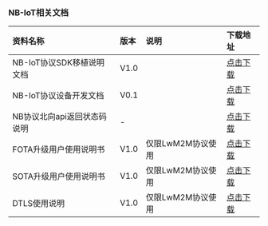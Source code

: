 ### NB-IoT相关文档
|资料名称 | 版本 |说明  | 下载地址 |
|:- | :- | :- | :-|
|NB-IoT协议SDK移植说明文档 | V1.0 | |[点击下载](/book/doc/NB-IoT协议SDK移植说明文档.docx)|
|NB-IoT协议设备开发文档 |	V0.1| |	[点击下载](/book/doc/NB-IoT协议设备开发文档.docx)|
|NB协议北向api返回状态码说明|-||[点击下载](/book/doc/NB协议北向api返回状态码说明.docx)|
|FOTA升级用户使用说明书 | V1.0 | 仅限LwM2M协议使用 |[点击下载](/book/doc/OneNET平台FOTA升级用户使用说明书V2.0.docx)|
|SOTA升级用户使用说明书|V1.0|仅限LwM2M协议使用 |[点击下载](/book/doc/OneNET平台SOTA升级用户使用说明书V1.0.docx)|
|DTLS使用说明|V1.0|仅限LwM2M协议使用 |[点击下载](/book/doc/DTLS加密使用说明.docx)|
